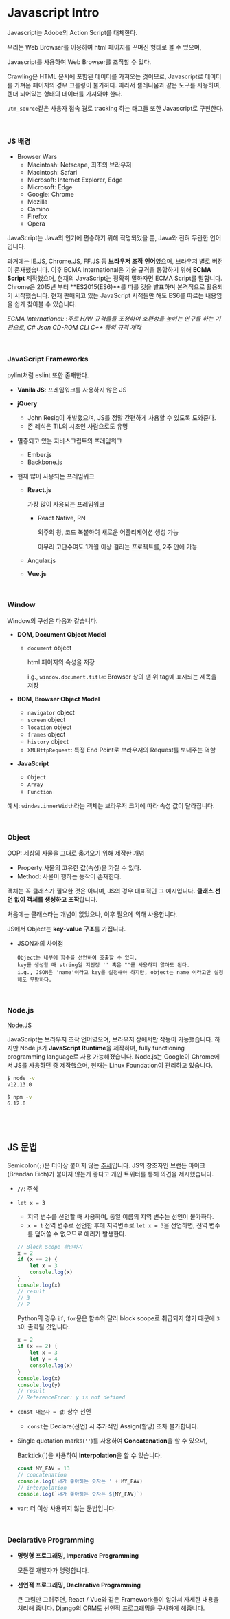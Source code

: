 # Javascript Intro

Javascript는 Adobe의 Action Script를 대체한다.

우리는 Web Browser를 이용하여 html 페이지를 꾸며진 형태로 볼 수 있으며,

Javascript를 사용하여 Web Browser를 조작할 수 있다.

Crawling은 HTML 문서에 포함된 데이터를 가져오는 것이므로, Javascript로 데이터를 가져온 페이지의 경우 크롤링이 불가하다. 따라서 셀레니움과 같은 도구를 사용하여, 렌더 되어있는 형태의 데이터를 가져와야 한다.

`utm_source`같은 사용자 접속 경로 tracking 하는 태그들 또한 Javascript로 구현한다.

<br>

### JS 배경

- Browser Wars
  - Macintosh: Netscape, 최초의 브라우저
  - Macintosh: Safari
  - Microsoft: Internet Explorer, Edge
  - Microsoft: Edge
  - Google: Chrome
  - Mozilla
  - Camino
  - Firefox
  - Opera

JavaScript는 Java의 인기에 편승하기 위해 작명되었을 뿐, Java와 전혀 무관한 언어입니다.

과거에는 IE.JS, Chrome.JS, FF.JS 등 **브라우저 조작 언어**였으며, 브라우저 별로 버전이 존재했습니다. 이후 ECMA International은 기술 규격을 통합하기 위해 **ECMA Script** 제작했으며, 현재의 JavaScript는 정확히 말하자면 ECMA Script를 말합니다. Chrome은 2015년 부터 **ES2015(ES6)**를 따를 것을 발표하며 본격적으로 활용되기 시작했습니다. 현재 판매되고 있는 JavaScript 서적들만 해도 ES6를 따르는 내용임을 쉽게 찾아볼 수 있습니다.

*ECMA International:*
:*주로 H/W 규격들을 조정하여 호환성을 높이는 연구를 하는 기관으로, C# Json CD-ROM CLI C++ 등의 규격 제작*

<br>

### JavaScript Frameworks

pylint처럼 eslint 또한 존재한다.

- **Vanila JS**: 프레임워크를 사용하지 않은 JS

- **jQuery**

  - John Resig이 개발했으며, JS를 정말 간편하게 사용할 수 있도록 도와준다.
  - 존 레식은 TIL의 시초인 사람으로도 유명

- 멸종되고 있는 자바스크립트의 프레임워크

  - Ember.js
  - Backbone.js

- 현재 많이 사용되는 프레임워크

  - **React.js**

    가장 많이 사용되는 프레임워크

    - React Native, RN

      외주의 왕, 코드 복붙하여 새로운 어플리케이션 생성 가능

      아무리 고단수여도 1개월 이상 걸리는 프로젝트를, 2주 안에 가능

  - Angular.js

  - **Vue.js**

<br>

### Window

Window의 구성은 다음과 같습니다.

- **DOM, Document Object Model**

  - `document` object

    html 페이지의 속성을 저장

    i.g., `window.document.title`: Browser 상의 맨 위 tag에 표시되는 제목을 저장

- **BOM, Browser Object Model**

  - `navigator` object
  - `screen` object
  - `location` object
  - `frames` object
  - `history` object
  - `XMLHttpRequest`: 특정 End Point로 브라우저의 Request를 보내주는 역할

- **JavaScript**

  - `Object`
  - `Array`
  - `Function`

예시: `windws.innerWidth`라는 객체는 브라우저 크기에 따라 속성 값이 달라집니다.

<br>

### Object

OOP: 세상의 사물을 그대로 옮겨오기 위해 제작한 개념

- Property:사물의 고유한 값(속성)을 가질 수 있다.
- Method: 사물이 행하는 동작이 존재한다.

객체는 꼭 클래스가 필요한 것은 아니며, JS의 경우 대표적인 그 예시입니다. **클래스 선언 없이 객체를 생성하고 조작**합니다.

처음에는 클래스라는 개념이 없었으나, 이후 필요에 의해 사용합니다.

JS에서 Object는 **key-value 구조**를 가집니다.

- JSON과의 차이점

  ```
  Object는 내부에 함수를 선언하여 호출할 수 있다.
  key를 생성할 때 string일 지언정 '' 혹은 ""를 사용하지 않아도 된다.
  i.g., JSON은 'name'이라고 key를 설정해야 하지만, object는 name 이라고만 설정해도 무방하다.
  ```

<br>

### Node.js

[Node.JS](https://nodejs.org/ko/)

JavaScript는 브라우저 조작 언어였으며, 브라우저 상에서만 작동이 가능했습니다. 하지만 Node.js가 **JavaScript Runtime**을 제작하며, fully functioning programming language로 사용 가능해졌습니다. Node.js는 Google이 Chrome에서 JS를 사용하던 중 제작했으며, 현재는 Linux Foundation이 관리하고 있습니다.

```bash
$ node -v
v12.13.0

$ npm -v
6.12.0
```

<br>

<br>

## JS 문법

Semicolon(`;`)은 더이상 붙이지 않는 [추세](https://twitter.com/BrendanEich/status/951554266535141377)입니다. JS의 창조자인 브랜든 아이크(Brendan Eich)가 붙이지 않는게 좋다고 개인 트위터를 통해 의견을 제시했습니다.

- `//`: 주석

- `let x = 3`

  - 지역 변수를 선언할 때 사용하며, 동일 이름의 지역 변수는 선언이 불가하다.
  - `x = 1` 전역 변수로 선언한 후에 지역변수로 `let x = 3`을 선언하면, 전역 변수를 덮어쓸 수 없으므로 에러가 발생한다.

  ```javascript
  // Block Scope 확인하기
  x = 2
  if (x == 2) {
      let x = 3
      console.log(x)
  }
  console.log(x)
  // result
  // 3
  // 2
  ```

  Python의 경우 `if`, `for`문은 함수와 달리 block scope로 취급되지 않기 때문에 `3 3`이 출력될 것입니다.

  ```javascript
  x = 2
  if (x == 2) {
      let x = 3
      let y = 4
      console.log(x)
  }
  console.log(x)
  console.log(y)
  // result
  // ReferenceError: y is not defined
  ```

- `const 대문자 = 값`: 상수 선언

  - `const`는 Declare(선언) 시 추가적인 Assign(할당) 조차 불가합니다.

- Single quotation marks(`''`)를 사용하여 **Concatenation**을 할 수 있으며,

  Backtick(`)을 사용하여 **Interpolation**을 할 수 있습니다.

  ```javascript
  const MY_FAV = 13
  // concatenation
  console.log('내가 좋아하는 숫자는 ' + MY_FAV)
  // interpolation
  console.log(`내가 좋아하는 숫자는 ${MY_FAV}`)
  ```

- `var`: 더 이상 사용되지 않는 문법입니다.

<br>

### Declarative Programming

- **명령형 프로그래밍, Imperative Programming**

  모든걸 개발자가 명령합니다.

- **선언적 프로그래밍, Declarative Programming**

  큰 그림만 그려주면, React / Vue와 같은 Framework들이 알아서 자세한 내용을 처리해 줍니다. Django의 ORM도 선언적 프로그래밍을 구사하게 해줍니다.